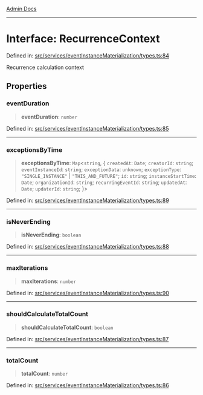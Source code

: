 [Admin Docs](/)

***

# Interface: RecurrenceContext

Defined in: [src/services/eventInstanceMaterialization/types.ts:84](https://github.com/gautam-divyanshu/talawa-api/blob/1d38acecd3e456f869683fb8dca035a5e42010d5/src/services/eventInstanceMaterialization/types.ts#L84)

Recurrence calculation context

## Properties

### eventDuration

> **eventDuration**: `number`

Defined in: [src/services/eventInstanceMaterialization/types.ts:85](https://github.com/gautam-divyanshu/talawa-api/blob/1d38acecd3e456f869683fb8dca035a5e42010d5/src/services/eventInstanceMaterialization/types.ts#L85)

***

### exceptionsByTime

> **exceptionsByTime**: `Map`\<`string`, \{ `createdAt`: `Date`; `creatorId`: `string`; `eventInstanceId`: `string`; `exceptionData`: `unknown`; `exceptionType`: `"SINGLE_INSTANCE"` \| `"THIS_AND_FUTURE"`; `id`: `string`; `instanceStartTime`: `Date`; `organizationId`: `string`; `recurringEventId`: `string`; `updatedAt`: `Date`; `updaterId`: `string`; \}\>

Defined in: [src/services/eventInstanceMaterialization/types.ts:89](https://github.com/gautam-divyanshu/talawa-api/blob/1d38acecd3e456f869683fb8dca035a5e42010d5/src/services/eventInstanceMaterialization/types.ts#L89)

***

### isNeverEnding

> **isNeverEnding**: `boolean`

Defined in: [src/services/eventInstanceMaterialization/types.ts:88](https://github.com/gautam-divyanshu/talawa-api/blob/1d38acecd3e456f869683fb8dca035a5e42010d5/src/services/eventInstanceMaterialization/types.ts#L88)

***

### maxIterations

> **maxIterations**: `number`

Defined in: [src/services/eventInstanceMaterialization/types.ts:90](https://github.com/gautam-divyanshu/talawa-api/blob/1d38acecd3e456f869683fb8dca035a5e42010d5/src/services/eventInstanceMaterialization/types.ts#L90)

***

### shouldCalculateTotalCount

> **shouldCalculateTotalCount**: `boolean`

Defined in: [src/services/eventInstanceMaterialization/types.ts:87](https://github.com/gautam-divyanshu/talawa-api/blob/1d38acecd3e456f869683fb8dca035a5e42010d5/src/services/eventInstanceMaterialization/types.ts#L87)

***

### totalCount

> **totalCount**: `number`

Defined in: [src/services/eventInstanceMaterialization/types.ts:86](https://github.com/gautam-divyanshu/talawa-api/blob/1d38acecd3e456f869683fb8dca035a5e42010d5/src/services/eventInstanceMaterialization/types.ts#L86)
